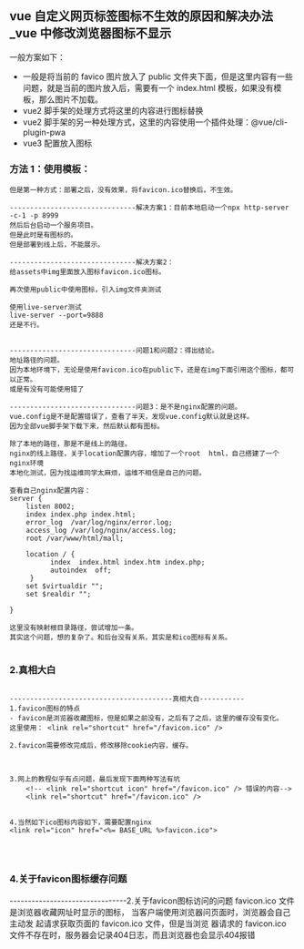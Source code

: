 ## vue 自定义网页标签图标不生效的原因和解决办法\_vue 中修改浏览器图标不显示

一般方案如下：

- 一般是将当前的 favico 图片放入了 public 文件夹下面，但是这里内容有一些问题，就是当前的图片放入后，需要有一个 index.html 模板，如果没有模板，那么图片不加载。
- vue2 脚手架的处理方式将这里的内容进行图标替换
- vue2 脚手架的另一种处理方式，这里的内容使用一个插件处理：@vue/cli-plugin-pwa
- vue3 配置放入图标

### 方法 1：使用模板：

```
但是第一种方式：部署之后，没有效果，将favicon.ico替换后，不生效。

-------------------------------解决方案1：目前本地启动一个npx http-server -c-1 -p 8999
然后后台启动一个服务项目。
但是此时是有图标的。
但是部署到线上后，不能展示。

-------------------------------解决方案2：
给assets中img里面放入图标favicon.ico图标。

再次使用public中使用图标，引入img文件夹测试

使用live-server测试
live-server --port=9888
还是不行。


-------------------------------问题1和问题2：得出结论。
地址路径的问题。
因为本地环境下，无论是使用favicon.ico在public下，还是在img下面引用这个图标，都可以正常。
或是有没有可能使用错了

-------------------------------问题3：是不是nginx配置的问题。
vue.config是不是配置错误了，查看了半天，发现vue.config默认就是这样。
因为全部vue脚手架下载下来，然后默认都有图标。

除了本地的路径，那是不是线上的路径。
nginx的线上路径，关于location配置内容，增加了一个root  html，自己搭建了一个nginx环境
本地化测试，因为找运维同学太麻烦，运维不相信是自己的问题。

查看自己nginx配置内容：
server {
    listen 8002;
    index index.php index.html;
    error_log  /var/log/nginx/error.log;
    access_log /var/log/nginx/access.log;
    root /var/www/html/mall;

    location / {
          index  index.html index.htm index.php;
          autoindex  off;
     }
    set $virtualdir "";
    set $realdir "";

}

这里没有映射根目录路径，尝试增加一条。
其实这个问题，想的复杂了。和后台没有关系，其实是和ico图标有关系。


```

### 2.真相大白

```

----------------------------------------真相大白-----------
1.favicon图标的特点
- favicon是浏览器收藏图标，但是如果之前没有，之后有了之后，这里的缓存没有变化。
这里使用： <link rel="shortcut" href="/favicon.ico" />

2.favicon需要修改完成后，修改移除cookie内容，缓存。



3.网上的教程似乎有点问题，最后发现下面两种写法有坑
    <!-- <link rel="shortcut icon" href="/favicon.ico" /> 错误的内容-->
    <link rel="shortcut" href="/favicon.ico" />


4.当然如下ico图标内容如下，需要配置nginx
<link rel="icon" href="<%= BASE_URL %>favicon.ico">




```


### 4.关于favicon图标缓存问题

--------------------------------2.关于favicon图标访问的问题
favicon.ico 文件是浏览器收藏网址时显示的图标，
当客户端使用浏览器问页面时，浏览器会自己主动发
起请求获取页面的 favicon.ico 文件，但是当浏览
器请求的 favicon.ico 文件不存在时，服务器会记录404日志，而且浏览器也会显示404报错


